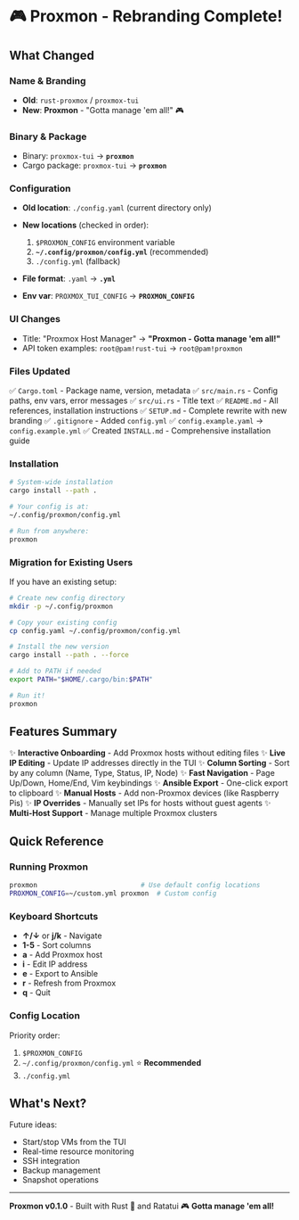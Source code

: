 # 🎮 Proxmon - Rebranding Complete!

## What Changed

### Name & Branding
- **Old**: `rust-proxmox` / `proxmox-tui`
- **New**: **Proxmon** - "Gotta manage 'em all!" 🎮

### Binary & Package
- Binary: `proxmox-tui` → **`proxmon`**
- Cargo package: `proxmox-tui` → **`proxmon`**

### Configuration
- **Old location**: `./config.yaml` (current directory only)
- **New locations** (checked in order):
  1. `$PROXMON_CONFIG` environment variable
  2. **`~/.config/proxmon/config.yml`** (recommended)
  3. `./config.yml` (fallback)

- **File format**: `.yaml` → **`.yml`**
- **Env var**: `PROXMOX_TUI_CONFIG` → **`PROXMON_CONFIG`**

### UI Changes
- Title: "Proxmox Host Manager" → **"Proxmon - Gotta manage 'em all!"**
- API token examples: `root@pam!rust-tui` → `root@pam!proxmon`

### Files Updated
✅ `Cargo.toml` - Package name, version, metadata
✅ `src/main.rs` - Config paths, env vars, error messages
✅ `src/ui.rs` - Title text
✅ `README.md` - All references, installation instructions
✅ `SETUP.md` - Complete rewrite with new branding
✅ `.gitignore` - Added `config.yml`
✅ `config.example.yaml` → `config.example.yml`
✅ Created `INSTALL.md` - Comprehensive installation guide

### Installation
```bash
# System-wide installation
cargo install --path .

# Your config is at:
~/.config/proxmon/config.yml

# Run from anywhere:
proxmon
```

### Migration for Existing Users

If you have an existing setup:

```bash
# Create new config directory
mkdir -p ~/.config/proxmon

# Copy your existing config
cp config.yaml ~/.config/proxmon/config.yml

# Install the new version
cargo install --path . --force

# Add to PATH if needed
export PATH="$HOME/.cargo/bin:$PATH"

# Run it!
proxmon
```

## Features Summary

✨ **Interactive Onboarding** - Add Proxmox hosts without editing files
✨ **Live IP Editing** - Update IP addresses directly in the TUI
✨ **Column Sorting** - Sort by any column (Name, Type, Status, IP, Node)
✨ **Fast Navigation** - Page Up/Down, Home/End, Vim keybindings
✨ **Ansible Export** - One-click export to clipboard
✨ **Manual Hosts** - Add non-Proxmox devices (like Raspberry Pis)
✨ **IP Overrides** - Manually set IPs for hosts without guest agents
✨ **Multi-Host Support** - Manage multiple Proxmox clusters

## Quick Reference

### Running Proxmon
```bash
proxmon                          # Use default config locations
PROXMON_CONFIG=~/custom.yml proxmon  # Custom config
```

### Keyboard Shortcuts
- **↑/↓** or **j/k** - Navigate
- **1-5** - Sort columns
- **a** - Add Proxmox host
- **i** - Edit IP address
- **e** - Export to Ansible
- **r** - Refresh from Proxmox
- **q** - Quit

### Config Location
Priority order:
1. `$PROXMON_CONFIG`
2. `~/.config/proxmon/config.yml` ⭐ **Recommended**
3. `./config.yml`

## What's Next?

Future ideas:
- Start/stop VMs from the TUI
- Real-time resource monitoring
- SSH integration
- Backup management
- Snapshot operations

---

**Proxmon v0.1.0** - Built with Rust 🦀 and Ratatui
🎮 **Gotta manage 'em all!**

